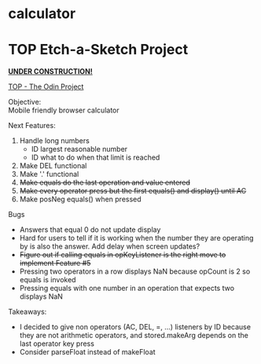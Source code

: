 # calculator

<h1>TOP Etch-a-Sketch Project</h1>

**[UNDER CONSTRUCTION!](https://el-pea.github.io/calculator/)**

[TOP - The Odin Project](https://www.theodinproject.com/faq)

Objective:</br>
Mobile friendly browser calculator

Next Features:</br>
1. Handle long numbers
    * ID largest reasonable number
    * ID what to do when that limit is reached
2. Make DEL functional
3. Make '.' functional
4. ~~Make equals do the last operation and value entered~~
5. ~~Make every operator press but the first equals() and display() until AC~~
6. Make posNeg equals() when pressed

Bugs</br>
* Answers that equal 0 do not update display
* Hard for users to tell if it is working when the number they are operating by is also the answer. Add delay when screen updates?
* ~~Figure out if calling equals in opKeyListener is the right move to implement Feature #5~~
* Pressing two operators in a row displays NaN because opCount is 2 so equals is invoked
* Pressing equals with one number in an operation that expects two displays NaN

Takeaways:</br>
* I decided to give non operators (AC, DEL, =, ...) listeners by ID because they are not arithmetic operators, and stored.makeArg depends on the last operator key press
* Consider parseFloat instead of makeFloat
